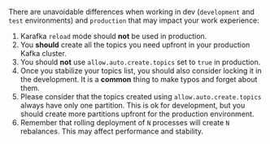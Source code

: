 There are unavoidable differences when working in dev (`development` and `test` environments) and `production` that may impact your work experience:

1. Karafka `reload` mode should **not** be used in production.
2. You **should** create all the topics you need upfront in your production Kafka cluster.
3. You should **not** use `allow.auto.create.topics` set to `true` in production.
4. Once you stabilize your topics list, you should also consider locking it in the development. It is a **common** thing to make typos and forget about them.
5. Please consider that the topics created using `allow.auto.create.topics` always have only one partition. This is ok for development, but you should create more partitions upfront for the production environment.
6. Remember that rolling deployment of `N` processes will create `N` rebalances. This may affect performance and stability.

